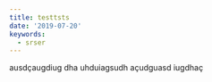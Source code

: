 ```yaml
---
title: testtsts
date: '2019-07-20'
keywords:
  - srser
---
```

ausdçaugdiug dha uhduiagsudh açudguasd iugdhaç

